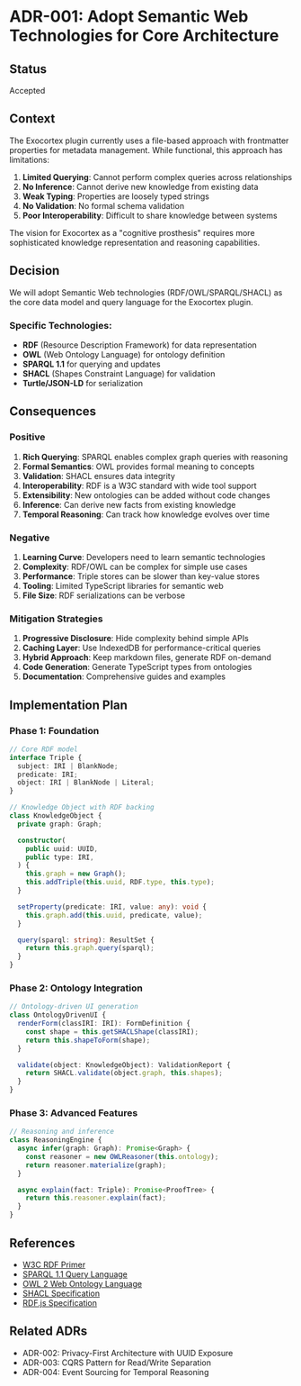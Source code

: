 # ADR-001: Adopt Semantic Web Technologies for Core Architecture

## Status

Accepted

## Context

The Exocortex plugin currently uses a file-based approach with frontmatter properties for metadata management. While functional, this approach has limitations:

1. **Limited Querying**: Cannot perform complex queries across relationships
2. **No Inference**: Cannot derive new knowledge from existing data
3. **Weak Typing**: Properties are loosely typed strings
4. **No Validation**: No formal schema validation
5. **Poor Interoperability**: Difficult to share knowledge between systems

The vision for Exocortex as a "cognitive prosthesis" requires more sophisticated knowledge representation and reasoning capabilities.

## Decision

We will adopt Semantic Web technologies (RDF/OWL/SPARQL/SHACL) as the core data model and query language for the Exocortex plugin.

### Specific Technologies:

- **RDF** (Resource Description Framework) for data representation
- **OWL** (Web Ontology Language) for ontology definition
- **SPARQL 1.1** for querying and updates
- **SHACL** (Shapes Constraint Language) for validation
- **Turtle/JSON-LD** for serialization

## Consequences

### Positive

1. **Rich Querying**: SPARQL enables complex graph queries with reasoning
2. **Formal Semantics**: OWL provides formal meaning to concepts
3. **Validation**: SHACL ensures data integrity
4. **Interoperability**: RDF is a W3C standard with wide tool support
5. **Extensibility**: New ontologies can be added without code changes
6. **Inference**: Can derive new facts from existing knowledge
7. **Temporal Reasoning**: Can track how knowledge evolves over time

### Negative

1. **Learning Curve**: Developers need to learn semantic technologies
2. **Complexity**: RDF/OWL can be complex for simple use cases
3. **Performance**: Triple stores can be slower than key-value stores
4. **Tooling**: Limited TypeScript libraries for semantic web
5. **File Size**: RDF serializations can be verbose

### Mitigation Strategies

1. **Progressive Disclosure**: Hide complexity behind simple APIs
2. **Caching Layer**: Use IndexedDB for performance-critical queries
3. **Hybrid Approach**: Keep markdown files, generate RDF on-demand
4. **Code Generation**: Generate TypeScript types from ontologies
5. **Documentation**: Comprehensive guides and examples

## Implementation Plan

### Phase 1: Foundation

```typescript
// Core RDF model
interface Triple {
  subject: IRI | BlankNode;
  predicate: IRI;
  object: IRI | BlankNode | Literal;
}

// Knowledge Object with RDF backing
class KnowledgeObject {
  private graph: Graph;

  constructor(
    public uuid: UUID,
    public type: IRI,
  ) {
    this.graph = new Graph();
    this.addTriple(this.uuid, RDF.type, this.type);
  }

  setProperty(predicate: IRI, value: any): void {
    this.graph.add(this.uuid, predicate, value);
  }

  query(sparql: string): ResultSet {
    return this.graph.query(sparql);
  }
}
```

### Phase 2: Ontology Integration

```typescript
// Ontology-driven UI generation
class OntologyDrivenUI {
  renderForm(classIRI: IRI): FormDefinition {
    const shape = this.getSHACLShape(classIRI);
    return this.shapeToForm(shape);
  }

  validate(object: KnowledgeObject): ValidationReport {
    return SHACL.validate(object.graph, this.shapes);
  }
}
```

### Phase 3: Advanced Features

```typescript
// Reasoning and inference
class ReasoningEngine {
  async infer(graph: Graph): Promise<Graph> {
    const reasoner = new OWLReasoner(this.ontology);
    return reasoner.materialize(graph);
  }

  async explain(fact: Triple): Promise<ProofTree> {
    return this.reasoner.explain(fact);
  }
}
```

## References

- [W3C RDF Primer](https://www.w3.org/TR/rdf-primer/)
- [SPARQL 1.1 Query Language](https://www.w3.org/TR/sparql11-query/)
- [OWL 2 Web Ontology Language](https://www.w3.org/TR/owl2-overview/)
- [SHACL Specification](https://www.w3.org/TR/shacl/)
- [RDF.js Specification](http://rdf.js.org/)

## Related ADRs

- ADR-002: Privacy-First Architecture with UUID Exposure
- ADR-003: CQRS Pattern for Read/Write Separation
- ADR-004: Event Sourcing for Temporal Reasoning
